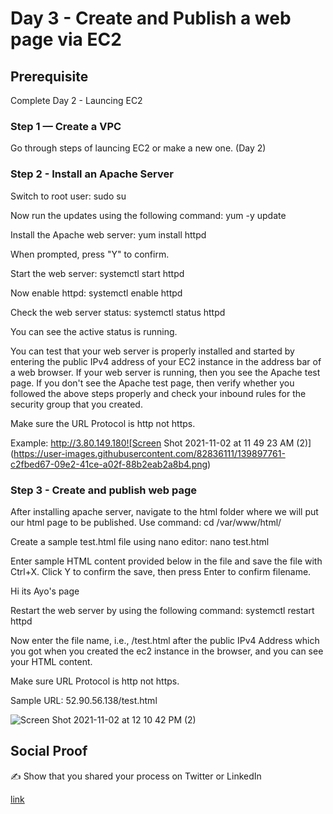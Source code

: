 

# Day 3 - Create and Publish a web page via EC2

## Prerequisite

Complete Day 2 - Launcing EC2

### Step 1 — Create a VPC

Go through steps of launcing EC2 or make a new one. (Day 2)

### Step 2 - Install an Apache Server

Switch to root user: sudo su

Now run the updates using the following command: yum -y update

Install the Apache web server: yum install httpd

When prompted, press "Y" to confirm.

Start the web server: systemctl start httpd

Now enable httpd: systemctl enable httpd

Check the web server status: systemctl status httpd

You can see the active status is running.

You can test that your web server is properly installed and started by entering the public IPv4 address of your EC2 instance in the address bar of a web browser. If your web server is running, then you see the Apache test page. If you don't see the Apache test page, then verify whether you followed the above steps properly and check your inbound rules for the security group that you created.

Make sure the URL Protocol is http not https.

Example: http://3.80.149.180![Screen Shot 2021-11-02 at 11 49 23 AM (2)](https://user-images.githubusercontent.com/82836111/139897761-c2fbed67-09e2-41ce-a02f-88b2eab2a8b4.png)


### Step 3 - Create and publish web page

After installing apache server, navigate to the html folder where we will put our html page to be published. Use command: cd /var/www/html/

Create a sample test.html file using nano editor: nano test.html

Enter sample HTML content provided below in the file and save the file with Ctrl+X. Click Y to confirm the save, then press Enter to confirm filename.

<HTML> Hi its Ayo's page </HTML>

Restart the web server by using the following command:  systemctl restart httpd

Now enter the file name, i.e., /test.html after the public IPv4 Address which you got when you created the ec2 instance in the browser, and you can see your HTML content.

Make sure URL Protocol is http not https.

Sample URL: 52.90.56.138/test.html

![Screen Shot 2021-11-02 at 12 10 42 PM (2)](https://user-images.githubusercontent.com/82836111/139898841-449f0676-3631-4d65-bb41-a86521bded3a.png)



## Social Proof

✍️ Show that you shared your process on Twitter or LinkedIn

[link](link)
